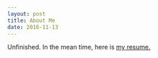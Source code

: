 ```yaml
---
layout: post
title: About Me
date: 2016-11-13
---
```

Unfinished. In the mean time, here is <a href="assets/rbmresume.pdf">my resume.</a>
